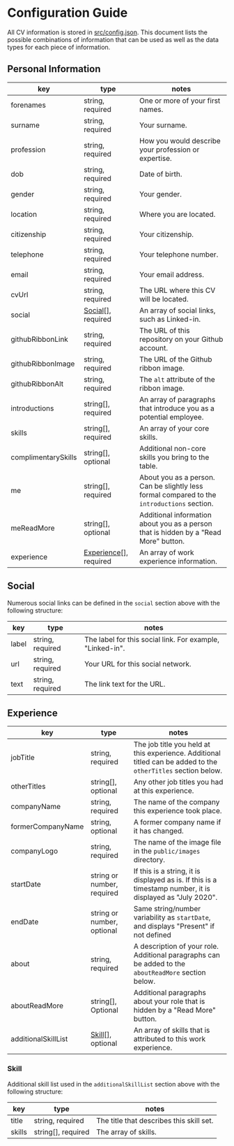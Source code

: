 # Configuration Guide

All CV information is stored in [src/config.json](src/config.json). This document lists the possible combinations of information that can be used as well as the data types for each piece of information.

## Personal Information

| key                 | type                                  | notes                                                                                       |
| ------------------- | ------------------------------------- | ------------------------------------------------------------------------------------------- |
| forenames           | string, required                      | One or more of your first names.                                                            |
| surname             | string, required                      | Your surname.                                                                               |
| profession          | string, required                      | How you would describe your profession or expertise.                                        |
| dob                 | string, required                      | Date of birth.                                                                              |
| gender              | string, required                      | Your gender.                                                                                |
| location            | string, required                      | Where you are located.                                                                      |
| citizenship         | string, required                      | Your citizenship.                                                                           |
| telephone           | string, required                      | Your telephone number.                                                                      |
| email               | string, required                      | Your email address.                                                                         |
| cvUrl               | string, required                      | The URL where this CV will be located.                                                      |
| social              | [Social](#Social)[], required         | An array of social links, such as Linked-in.                                                |
| githubRibbonLink    | string, required                      | The URL of this repository on your Github account.                                          |
| githubRibbonImage   | string, required                      | The URL of the Github ribbon image.                                                         |
| githubRibbonAlt     | string, required                      | The `alt` attribute of the ribbon image.                                                    |
| introductions       | string[], required                    | An array of paragraphs that introduce you as a potential employee.                          |
| skills              | string[], required                    | An array of your core skills.                                                               |
| complimentarySkills | string[], optional                    | Additional non-core skills you bring to the table.                                          |
| me                  | string[], required                    | About you as a person. Can be slightly less formal compared to the `introductions` section. |
| meReadMore          | string[], optional                    | Additional information about you as a person that is hidden by a "Read More" button.        |
| experience          | [Experience](#Experience)[], required | An array of work experience information.                                                    |

## Social

Numerous social links can be defined in the `social` section above with the following structure:

| key   | type             | notes                                                     |
| ----- | ---------------- | --------------------------------------------------------- |
| label | string, required | The label for this social link. For example, "Linked-in". |
| url   | string, required | Your URL for this social network.                         |
| text  | string, required | The link text for the URL.                                |

## Experience

| key                 | type                        | notes                                                                                                         |
| ------------------- | --------------------------- | ------------------------------------------------------------------------------------------------------------- |
| jobTitle            | string, required            | The job title you held at this experience. Additional titled can be added to the `otherTitles` section below. |
| otherTitles         | string[], optional          | Any other job titles you had at this experience.                                                              |
| companyName         | string, required            | The name of the company this experience took place.                                                           |
| formerCompanyName   | string, optional            | A former company name if it has changed.                                                                      |
| companyLogo         | string, required            | The name of the image file in the `public/images` directory.                                                  |
| startDate           | string or number, required  | If this is a string, it is displayed as is. If this is a timestamp number, it is displayed as "July 2020".    |
| endDate             | string or number, optional  | Same string/number variability as `startDate`, and displays "Present" if not defined                          |
| about               | string, required            | A description of your role. Additional paragraphs can be added to the `aboutReadMore` section below.          |
| aboutReadMore       | string[], Optional          | Additional paragraphs about your role that is hidden by a "Read More" button.                                 |
| additionalSkillList | [Skill](#Skill)[], optional | An array of skills that is attributed to this work experience.                                                |

### Skill

Additional skill list used in the `additionalSkillList` section above with the following structure:

| key    | type               | notes                                    |
| ------ | ------------------ | ---------------------------------------- |
| title  | string, required   | The title that describes this skill set. |
| skills | string[], required | The array of skills.                     |
